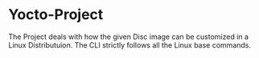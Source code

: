 # Yocto-Project
The Project deals with how the given Disc image can be customized in a Linux Distributuion. The CLI strictly follows all the Linux base commands.
